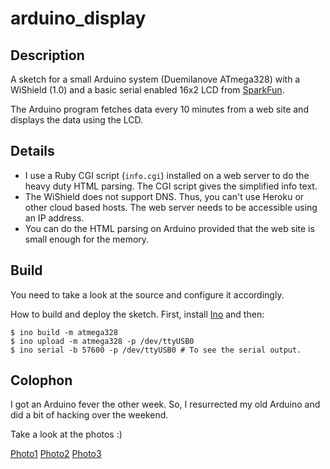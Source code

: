 # arduino_display

## Description

A sketch for a small Arduino system (Duemilanove ATmega328) with a WiShield (1.0) and a basic serial enabled 16x2 LCD from [SparkFun](https://www.sparkfun.com/products/9069).

The Arduino program fetches data every 10 minutes from a web site and displays the data using the LCD.

## Details

- I use a Ruby CGI script (`info.cgi`) installed on a web server to do the heavy duty HTML parsing. The CGI script gives the simplified info text.
- The WiShield does not support DNS. Thus, you can't use Heroku or other cloud based hosts. The web server needs to be accessible using an IP address.
- You can do the HTML parsing on Arduino provided that the web site is small enough for the memory.

## Build

You need to take a look at the source and configure it accordingly.

How to build and deploy the sketch. First, install [Ino](http://inotool.org) and then:

	$ ino build -m atmega328
	$ ino upload -m atmega328 -p /dev/ttyUSB0
	$ ino serial -b 57600 -p /dev/ttyUSB0 # To see the serial output.

## Colophon

I got an Arduino fever the other week. So, I resurrected my old Arduino and did a bit of hacking over the weekend.

Take a look at the photos :)

[Photo1](https://raw.github.com/donny/arduino_display/master/photos/photo1.jpg)
[Photo2](https://raw.github.com/donny/arduino_display/master/photos/photo2.jpg)
[Photo3](https://raw.github.com/donny/arduino_display/master/photos/photo3.jpg)
